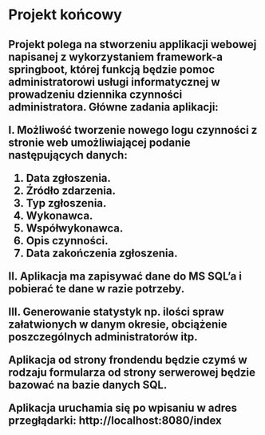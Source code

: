 
<h1>Projekt końcowy</h1>

<h2>Projekt polega na stworzeniu applikacji webowej napisanej z wykorzystaniem framework-a springboot, której funkcją będzie pomoc administratorowi usługi informatycznej w prowadzeniu dziennika  czynności administratora. Główne zadania aplikacji:

I.	Możliwość  tworzenie nowego logu czynności z stronie web umożliwiającej podanie następujących danych:
1.	Data zgłoszenia.
2.	Źródło zdarzenia.
3.	Typ zgłoszenia.
4.	Wykonawca.
5.	Współwykonawca.
6.	Opis czynności.
7.	Data zakończenia zgłoszenia.

II.	Aplikacja ma zapisywać dane do MS SQL’a i pobierać te dane w razie potrzeby.

III.	Generowanie statystyk np. ilości spraw załatwionych w danym okresie, obciążenie poszczególnych administratorów itp.

Aplikacja od strony frondendu będzie czymś w rodzaju formularza od strony serwerowej będzie bazować na bazie danych SQL. 

Aplikacja uruchamia się po wpisaniu w adres przegłądarki: http://localhost:8080/index

</h2>
